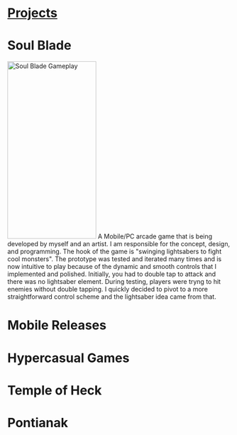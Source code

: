 ---
---
<html lang="en">
<head>
    <meta charset="UTF-8">
    <meta http-equiv="X-UA-Compatible" content="IE=edge">
    <meta name="viewport" content="width=device-width, initial-scale=1.0">
    <link rel="stylesheet" href="style.css">
</head>
<body>
    <h1><b><u>Projects</u></b></h1>
    <h1><b>Soul Blade</b></h1>
    <div class="clearfix">
        <p class="game-description">
        <img class="gameplay" src="/personal-website/assets/gifs/SoulBladeGameplay.gif" alt="Soul Blade Gameplay" width="200" height="400"/>
        A Mobile/PC arcade game that is being developed by myself and an artist. I am responsible for the concept, design, and programming. The hook of the game is "swinging lightsabers to fight cool monsters". The prototype was tested and iterated many times and is now intuitive to play because of the dynamic and smooth controls that I implemented and polished. Initially, you had to double tap to attack and there was no lightsaber element. During testing, players were tryng to hit enemies without double tapping. I quickly decided to pivot to a more straightforward control scheme and the lightsaber idea came from that.
        </p>
    </div>
    <h1>Mobile Releases</h1>
    <div>
    </div>
    <h1>Hypercasual Games</h1>
    <div>
    </div>
    <h1>Temple of Heck</h1>
    <div>
    </div>
    <h1>Pontianak</h1>
    <div>
    </div>
</body>
</html>
